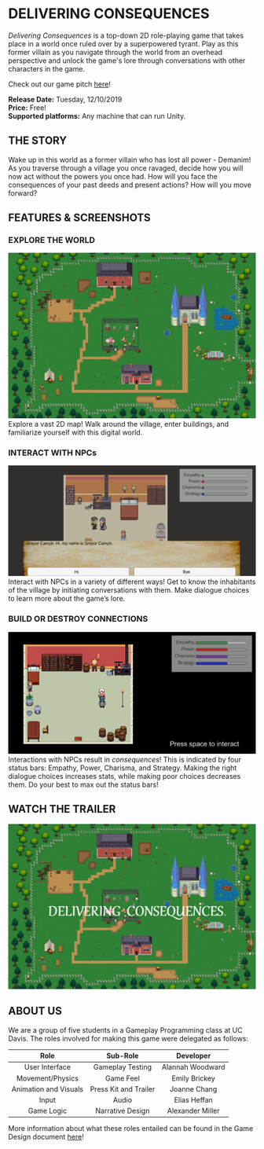# DELIVERING CONSEQUENCES
*Delivering Consequences* is a top-down 2D role-playing game that takes place in a world once ruled over by a superpowered tyrant. Play as this former villain as you navigate through the world from an overhead perspective and unlock the game's lore through conversations with other characters in the game. 

Check out our game pitch [here](https://github.com/thenintendodude/Delivering-Consequences-Game/blob/master/Press%20Kit%20Materials/Understanding%20Consequences%20Pitch.pdf)! 

**Release Date:** Tuesday, 12/10/2019 \
**Price:** Free! \
**Supported platforms:** Any machine that can run Unity.  


## THE STORY
Wake up in this world as a former villain who has lost all power - Demanim! As you traverse through a village you once ravaged, decide how you will now act without the powers you once had. How will you face the consequences of your past deeds and present actions? How will you move forward? 


## FEATURES & SCREENSHOTS
### EXPLORE THE WORLD
![alt text](https://raw.githubusercontent.com/thenintendodude/Delivering-Consequences-Game/master/Press%20Kit%20Materials/World%20Map.png?token=AFQ6X7C22RA3TTUFKHYKKVS562B7G)
Explore a vast 2D map! Walk around the village, enter buildings, and familiarize yourself with this digital world.  

### INTERACT WITH NPCs
![alt text](https://raw.githubusercontent.com/thenintendodude/Delivering-Consequences-Game/master/Press%20Kit%20Materials/Dialogue%20Screen.png?token=AFQ6X7DALR3M475ECEZXF6K562DL6)
Interact with NPCs in a variety of different ways! Get to know the inhabitants of the village by initiating conversations with them. Make dialogue choices to learn more about the game’s lore.  

### BUILD OR DESTROY CONNECTIONS
![alt text](https://raw.githubusercontent.com/thenintendodude/Delivering-Consequences-Game/master/Press%20Kit%20Materials/Status%20Bars.png?token=AFQ6X7D35MHR7CHXP4JS2TC562B2K)
Interactions with NPCs result in *consequences*! This is indicated by four status bars: Empathy, Power, Charisma, and Strategy. Making the right dialogue choices increases stats, while making poor choices decreases them. Do your best to max out the status bars!  


## WATCH THE TRAILER
[![Delivering Consequences Trailer](https://raw.githubusercontent.com/thenintendodude/Delivering-Consequences-Game/master/Press%20Kit%20Materials/Video%20Thumbnail.png?token=AFQ6X7EYO5YM2AV73TGVN2K562B5O)](https://youtu.be/8EdiNcTnL-Q/ "Delivering Consequences Trailer")  


## ABOUT US
We are a group of five students in a Gameplay Programming class at UC Davis. The roles involved for making this game were delegated as follows:

| Role                  | Sub-Role              | Developer        |
|:---------------------:|:---------------------:|:----------------:|
| User Interface        | Gameplay Testing      | Alannah Woodward |
| Movement/Physics      | Game Feel             | Emily Brickey    |
| Animation and Visuals | Press Kit and Trailer | Joanne Chang     |
| Input                 | Audio                 | Elias Heffan     |
| Game Logic            | Narrative Design      | Alexander Miller |

More information about what these roles entailed can be found in the Game Design document [here](https://github.com/thenintendodude/Delivering-Consequences-Game/blob/master/GameDesignDocument.md)! 
